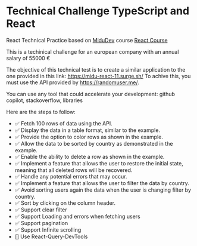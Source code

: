 # Technical Challenge TypeScript and React
React Technical Practice based on [MiduDev](https://midu.dev) course
[React Course](https://www.youtube.com/playlist?list=PLUofhDIg_38q4D0xNWp7FEHOTcZhjWJ29)

This is a techinical challenge for an european company with an annual salary of 55000 €

The objective of this technical test is to create a similar application to the one provided in this link: https://midu-react-11.surge.sh/
To achive this, you must use the API provided by https://randomuser.me/.

You can use any tool that could accelerate your development: github copilot, stackoverflow, libraries

Here are the steps to follow:

- ✅ Fetch 100 rows of data using the API.
- ✅ Display the data in a table format, similar to the example.
- ✅ Provide the option to color rows as shown in the example.
- ✅ Allow the data to be sorted by country as demonstrated in the example.
- ✅ Enable the ability to delete a row as shown in the example.
- ✅ Implement a feature that allows the user to restore the initial state, meaning that all deleted rows will be recovered.
- ✅ Handle any potential errors that may occur.
- ✅ Implement a feature that allows the user to filter the data by country.
- ✅ Avoid sorting users again the data when the user is changing filter by country.
- ✅ Sort by clicking on the column header.
- ✅ Support clear filter
- ✅ Support Loading and errors when fetching users
- ✅ Support pagination
- ✅ Support Infinite scrolling
- [] Use React-Query-DevTools
  
